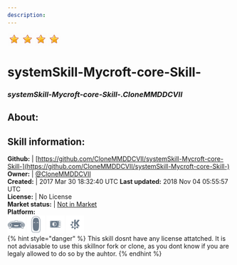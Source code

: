 ```yaml
---    
description:   
---    
```

![](../.gitbook/assets/star.png)![](../.gitbook/assets/star.png)![](../.gitbook/assets/star.png)![](../.gitbook/assets/star.png)  
# systemSkill-Mycroft-core-Skill-  
### _systemSkill-Mycroft-core-Skill-.CloneMMDDCVII_  
## About:  


## Skill information:  
**Github:** | [https://github.com/CloneMMDDCVII/systemSkill-Mycroft-core-Skill-](https://github.com/CloneMMDDCVII/systemSkill-Mycroft-core-Skill-)  
**Owner:** | [@CloneMMDDCVII](https://github.com/CloneMMDDCVII)  
**Created:** | 2017 Mar 30 18:32:40 UTC  **Last updated:** 2018 Nov 04 05:55:57 UTC  
**License:** | No License  
**Market status:** | [Not in Market](https://market.mycroft.ai/skill/)  
**Platform:**  
 ![](../.gitbook/assets/mark-1-icon.png)  ![](../.gitbook/assets/mark-2-icon.png)  ![](../.gitbook/assets/picroft-icon.png)  ![](../.gitbook/assets/kde.png)   
{% hint style="danger" %}
This skill dosnt have any license attatched. It is not adviasable to use this skillnor fork or clone, as you dont know if you are legaly allowed to do so by the auhtor.
{% endhint %}
